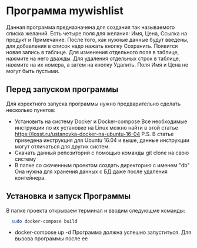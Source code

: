 # Программа mywishlist
Данная программа предназначена для создания так называемого списка желаний. Есть четыре поля для желания: Имя, Цена,
Ссылка на продукт и Примечание. После того, как нужные данные будут введены, для добавления в список надо нажать кнопку
Сохранить. Появится новая запись в таблице. Для изменения отдельного поля в таблице, нажмите на него дважды. Для удаления
отдельных строк в таблице, нажмите на их номера, а затем на кнопку Удалить. Поля Имя и Цена не могут быть пустыми.
## Перед запуском программы
Для коректного запуска программы нужно предварительно сделать несколько пунктов:
* Установить на систему Docker и Docker-compose
Все необходимые инструкции по их установке на Linux можно найти в этой статье https://losst.ru/ustanovka-docker-na-ubuntu-16-04
P.S. В статье приведена инструкция для Ubuntu 16.04 и выше, данные инструкции могут отличаться для других систем.
* Скачать данный репозиторий с помощью команды git clone на свою систему
* В папке со скаченным проектом создать директорию с именем "db"
Она нужна для хранения данных с БД даже после удаления контейнера.
## Установка и запуск Программы 
В папке проекта открываем терминал и вводим следующме команды:
```bash
  sudo docker-compose build
```
* docker-compose up -d
Программа должна успешно запуститься. Для вызова программы после ее 
